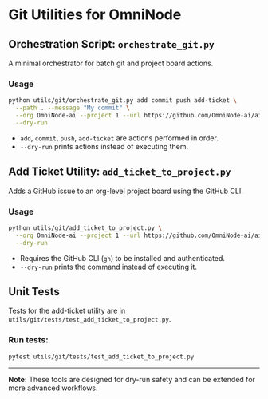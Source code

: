 # Git Utilities for OmniNode

## Orchestration Script: `orchestrate_git.py`

A minimal orchestrator for batch git and project board actions.

### Usage

```sh
python utils/git/orchestrate_git.py add commit push add-ticket \
  --path . --message "My commit" \
  --org OmniNode-ai --project 1 --url https://github.com/OmniNode-ai/ai-dev/issues/144 \
  --dry-run
```

- `add`, `commit`, `push`, `add-ticket` are actions performed in order.
- `--dry-run` prints actions instead of executing them.

## Add Ticket Utility: `add_ticket_to_project.py`

Adds a GitHub issue to an org-level project board using the GitHub CLI.

### Usage

```sh
python utils/git/add_ticket_to_project.py \
  --org OmniNode-ai --project 1 --url https://github.com/OmniNode-ai/ai-dev/issues/144 \
  --dry-run
```

- Requires the GitHub CLI (`gh`) to be installed and authenticated.
- `--dry-run` prints the command instead of executing it.

## Unit Tests

Tests for the add-ticket utility are in `utils/git/tests/test_add_ticket_to_project.py`.

### Run tests:

```sh
pytest utils/git/tests/test_add_ticket_to_project.py
```

---

**Note:** These tools are designed for dry-run safety and can be extended for more advanced workflows.
